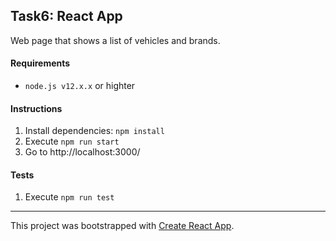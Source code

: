 ## Task6: React App

Web page that shows a list of vehicles and brands.

#### Requirements

- `node.js v12.x.x` or highter

#### Instructions

1. Install dependencies: `npm install`
2. Execute `npm run start`
3. Go to http://localhost:3000/

#### Tests

1. Execute `npm run test`

---

This project was bootstrapped with [Create React App](https://github.com/facebook/create-react-app).
